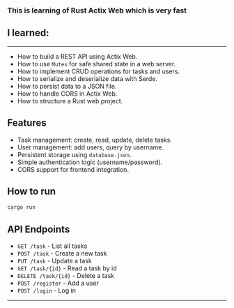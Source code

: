 ### This is learning of Rust Actix Web which is very fast

## I learned:
---
- How to build a REST API using Actix Web.
- How to use `Mutex` for safe shared state in a web server.
- How to implement CRUD operations for tasks and users.
- How to serialize and deserialize data with Serde.
- How to persist data to a JSON file.
- How to handle CORS in Actix Web.
- How to structure a Rust web project.

## Features

- Task management: create, read, update, delete tasks.
- User management: add users, query by username.
- Persistent storage using `database.json`.
- Simple authentication logic (username/password).
- CORS support for frontend integration.

## How to run

```bash
cargo run
```

## API Endpoints

- `GET /task` - List all tasks
- `POST /task` - Create a new task
- `PUT /task` - Update a task
- `GET /task/{id}` - Read a task by id
- `DELETE /task/{id}` - Delete a task
- `POST /register` - Add a user
- `POST /login` - Log in
---

